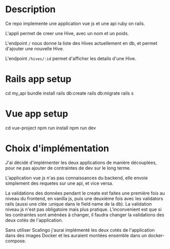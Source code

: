 # Description

Ce repo implemente une application vue js et une api ruby on rails.

L'appli permet de creer une Hive, avec un nom et un poids.

L'endpoint `/` nous donne la liste des Hives actuellement en db, et permet d'ajouter une nouvelle Hive.

L'endpoint `/hives/:id` permet d'afficher les details d'une Hive.

# Rails app setup

cd my_api
bundle install
rails db:create
rails db:migrate
rails s

# Vue app setup

cd vue-project
npm run install
npm run dev

# Choix d'implémentation

J'ai décidé d'implémenter les deux applications de manière découplées, pour ne pas ajouter de contraintes de dev sur le long terme. 

L'application vue js n'as pas connaissances du backend, elle envoie simplement des requetes sur une api, et vice versa.

La validations des données pendant le create est faites une première fois au niveau du frontend, en vanilla js, puis une deuxième fois avec les validators rails (aussi une clée :unique dans le field name de la db). La validation niveau js n'est pas obligatoire mais plus pratique. L'inconvenient est que si les contraintes sont aménées à changer, il faudra changer la validations des deux cotés de l'application.

Sans utiliser Scalingo j'aurai implémenté les deux cotés de l'application dans des images Docker et les auraient montées ensemble dans un docker-compose.
